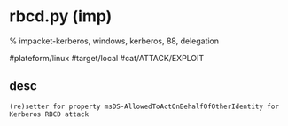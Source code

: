 # rbcd.py (imp) 

% impacket-kerberos, windows, kerberos, 88, delegation

#plateform/linux #target/local  #cat/ATTACK/EXPLOIT

## desc
```
(re)setter for property msDS-AllowedToActOnBehalfOfOtherIdentity for Kerberos RBCD attack
```
